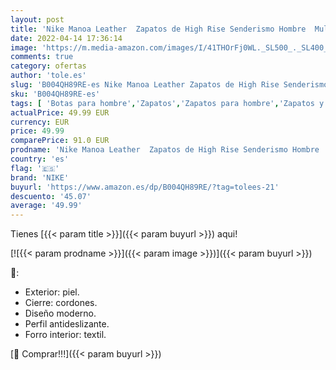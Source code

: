 ```yaml
---
layout: post
title: 'Nike Manoa Leather  Zapatos de High Rise Senderismo Hombre  Multicolor  Haystack/Haystack-Velvet Brown 700   44 EU'
date: 2022-04-14 17:36:14
image: 'https://m.media-amazon.com/images/I/41THOrFj0WL._SL500_._SL400_.jpg'
comments: true
category: ofertas
author: 'tole.es'
slug: 'B004QH89RE-es Nike Manoa Leather Zapatos de High Rise Senderismo Hombre...'
sku: 'B004QH89RE-es'
tags: [ 'Botas para hombre','Zapatos','Zapatos para hombre','Zapatos y complementos','nike','zapatos','🇪🇸', ]
actualPrice: 49.99 EUR
currency: EUR
price: 49.99
comparePrice: 91.0 EUR
prodname: 'Nike Manoa Leather  Zapatos de High Rise Senderismo Hombre  Multicolor  Haystack/Haystack-Velvet Brown 700   44 EU'
country: 'es'
flag: '🇪🇸'
brand: 'NIKE'
buyurl: 'https://www.amazon.es/dp/B004QH89RE/?tag=tolees-21'
descuento: '45.07'
average: '49.99'
---
```


Tienes [{{< param title >}}]({{< param buyurl >}}) aqui!

[![{{< param prodname >}}]({{< param image >}})]({{< param buyurl >}})

🔎:

- Exterior: piel.
- Cierre: cordones.
- Diseño moderno.
- Perfil antideslizante.
- Forro interior: textil.

[🛒 Comprar!!!]({{< param buyurl >}})

